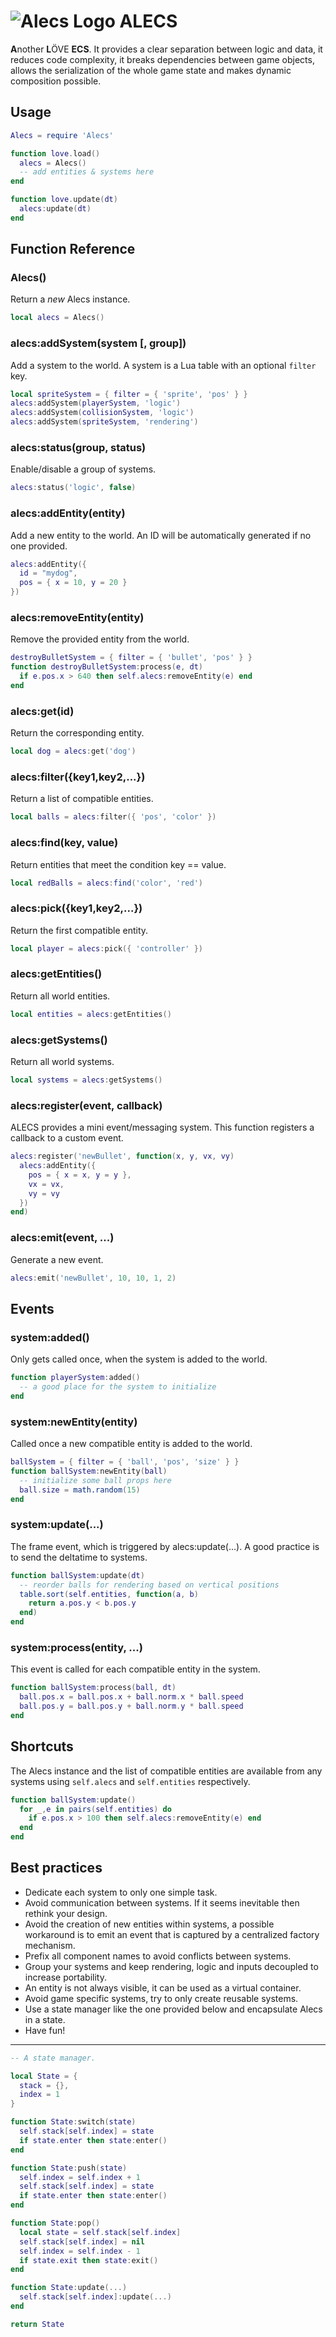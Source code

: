 # ![Alecs Logo](./icon.png) ALECS

**A**nother **L**ÖVE **ECS**. It provides a clear separation between logic and data, it reduces code complexity, it breaks dependencies between game objects, allows the serialization of the whole game state and makes dynamic composition possible.

## Usage

```lua
Alecs = require 'Alecs'

function love.load()
  alecs = Alecs()
  -- add entities & systems here
end

function love.update(dt)
  alecs:update(dt)
end
```

## Function Reference

### Alecs()
Return a *new* Alecs instance.
```lua
local alecs = Alecs()
```

### alecs:addSystem(system [, group])
Add a system to the world. A system is a Lua table with an optional `filter` key.
```lua
local spriteSystem = { filter = { 'sprite', 'pos' } }
alecs:addSystem(playerSystem, 'logic')
alecs:addSystem(collisionSystem, 'logic')
alecs:addSystem(spriteSystem, 'rendering')
```

### alecs:status(group, status)
Enable/disable a group of systems.
```lua
alecs:status('logic', false)
```

### alecs:addEntity(entity)
Add a new entity to the world. An ID will be automatically generated if no one provided.
```lua
alecs:addEntity({
  id = "mydog",
  pos = { x = 10, y = 20 }
})
```

### alecs:removeEntity(entity)
Remove the provided entity from the world.
```lua
destroyBulletSystem = { filter = { 'bullet', 'pos' } }
function destroyBulletSystem:process(e, dt)
  if e.pos.x > 640 then self.alecs:removeEntity(e) end
end
```

### alecs:get(id)
Return the corresponding entity.
```lua
local dog = alecs:get('dog')
```

### alecs:filter({key1,key2,...})
Return a list of compatible entities.
```lua
local balls = alecs:filter({ 'pos', 'color' })
```

### alecs:find(key, value)
Return entities that meet the condition key == value.
```lua
local redBalls = alecs:find('color', 'red')
```

### alecs:pick({key1,key2,...})
Return the first compatible entity.
```lua
local player = alecs:pick({ 'controller' })
```

### alecs:getEntities()
Return all world entities.
```lua
local entities = alecs:getEntities()
```

### alecs:getSystems()
Return all world systems.
```lua
local systems = alecs:getSystems()
```

### alecs:register(event, callback)
ALECS provides a mini event/messaging system. This function registers a callback to a custom event.
```lua
alecs:register('newBullet', function(x, y, vx, vy)
  alecs:addEntity({
    pos = { x = x, y = y },
    vx = vx,
    vy = vy
  })
end)
```

### alecs:emit(event, ...)
Generate a new event.
```lua
alecs:emit('newBullet', 10, 10, 1, 2)
```

## Events

### system:added()
Only gets called once, when the system is added to the world.
```lua
function playerSystem:added()
  -- a good place for the system to initialize
end
```

### system:newEntity(entity)
Called once a new compatible entity is added to the world.
```lua
ballSystem = { filter = { 'ball', 'pos', 'size' } }
function ballSystem:newEntity(ball)
  -- initialize some ball props here
  ball.size = math.random(15)
end
```

### system:update(...)
The frame event, which is triggered by alecs:update(...). A good practice is to send the deltatime to systems.
```lua
function ballSystem:update(dt)
  -- reorder balls for rendering based on vertical positions
  table.sort(self.entities, function(a, b)
    return a.pos.y < b.pos.y
  end)
end
```

### system:process(entity, ...)
This event is called for each compatible entity in the system.
```lua
function ballSystem:process(ball, dt)
  ball.pos.x = ball.pos.x + ball.norm.x * ball.speed
  ball.pos.y = ball.pos.y + ball.norm.y * ball.speed
end
```

## Shortcuts

The Alecs instance and the list of compatible entities are available from any systems using `self.alecs` and `self.entities` respectively.
```lua
function ballSystem:update()
  for _,e in pairs(self.entities) do
    if e.pos.x > 100 then self.alecs:removeEntity(e) end
  end
end
```

## Best practices

- Dedicate each system to only one simple task.
- Avoid communication between systems. If it seems inevitable then rethink your design.
- Avoid the creation of new entities within systems, a possible workaround is to emit an event that is captured by a centralized factory mechanism.
- Prefix all component names to avoid conflicts between systems.
- Group your systems and keep rendering, logic and inputs decoupled to increase portability.
- An entity is not always visible, it can be used as a virtual container.
- Avoid game specific systems, try to only create reusable systems.
- Use a state manager like the one provided below and encapsulate Alecs in a state.
- Have fun!


---

```lua
-- A state manager.

local State = {
  stack = {},
  index = 1
}

function State:switch(state)
  self.stack[self.index] = state
  if state.enter then state:enter()
end

function State:push(state)
  self.index = self.index + 1
  self.stack[self.index] = state
  if state.enter then state:enter()
end

function State:pop()
  local state = self.stack[self.index]
  self.stack[self.index] = nil
  self.index = self.index - 1
  if state.exit then state:exit()
end

function State:update(...)
  self.stack[self.index]:update(...)
end

return State
```
